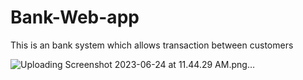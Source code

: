 # Bank-Web-app
This is an bank system which allows transaction between customers

![Uploading Screenshot 2023-06-24 at 11.44.29 AM.png…]()
